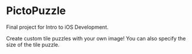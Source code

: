 # PictoPuzzle

Final project for Intro to iOS Development.

Create custom tile puzzles with your own image! 
You can also specify the size of the tile puzzle.

